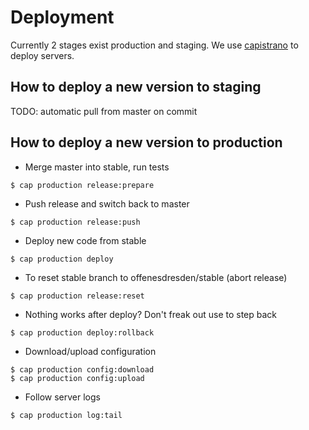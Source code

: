 # Deployment

Currently 2 stages exist production and staging.
We use [capistrano](http://capistranorb.com/) to deploy servers.

## How to deploy a new version to staging

TODO: automatic pull from master on commit

## How to deploy a new version to production
* Merge master into stable, run tests

```
$ cap production release:prepare
```

* Push release and switch back to master

```
$ cap production release:push
```

* Deploy new code from stable

```
$ cap production deploy
```

* To reset stable branch to offenesdresden/stable (abort release)

```
$ cap production release:reset
```

* Nothing works after deploy? Don't freak out use to step back

```
$ cap production deploy:rollback
```

* Download/upload configuration

```
$ cap production config:download
$ cap production config:upload
```

* Follow server logs

```
$ cap production log:tail
```
